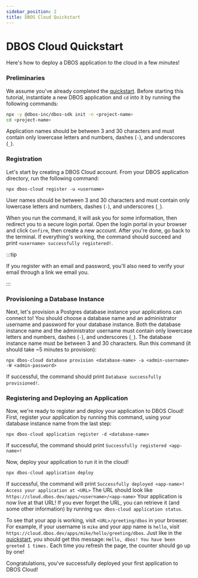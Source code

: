 ```yaml
---
sidebar_position: 2
title: DBOS Cloud Quickstart
---
```


# DBOS Cloud Quickstart

Here's how to deploy a DBOS application to the cloud in a few minutes!

### Preliminaries

We assume you've already completed the [quickstart](./quickstart.md).
Before starting this tutorial, instantiate a new DBOS application and `cd` into it by running the following commands:

```bash
npx -y @dbos-inc/dbos-sdk init -n <project-name>
cd <project-name>
```

Application names should be between 3 and 30 characters and must contain only lowercase letters and numbers, dashes (`-`), and underscores (`_`).
### Registration

Let's start by creating a DBOS Cloud account.
From your DBOS application directory, run the following command:

```
npx dbos-cloud register -u <username>
```

User names should be between 3 and 30 characters and must contain only lowercase letters and numbers, dashes (`-`), and underscores (`_`).

When you run the command, it will ask you for some information, then redirect you to a secure login portal.
Open the login portal in your browser and click `Confirm`, then create a new account.
After you're done, go back to the terminal.
If everything's working, the command should succeed and print `<username> successfully registered!`.

:::tip

If you register with an email and password, you'll also need to verify your email through a link we email you.

:::

### Provisioning a Database Instance

Next, let's provision a Postgres database instance your applications can connect to!
You should choose a database name and an administrator username and password for your database instance.
Both the database instance name and the administrator username must contain only lowercase letters and numbers, dashes (`-`), and underscores (`_`).
The database instance name must be between 3 and 30 characters.
Run this command (it should take ~5 minutes to provision):

```
npx dbos-cloud database provision <database-name> -a <admin-username> -W <admin-password>
```

If successful, the command should print `Database successfully provisioned!`.

### Registering and Deploying an Application

Now, we're ready to register and deploy your application to DBOS Cloud!
First, register your application by running this command, using your database instance name from the last step:

```
npx dbos-cloud application register -d <database-name>
```

If successful, the command should print `Successfully registered <app-name>!`

Now, deploy your application to run it in the cloud!

```
npx dbos-cloud application deploy
```
If successful, the command will print `Successfully deployed <app-name>! Access your application at <URL>`
The URL should look like `https://cloud.dbos.dev/apps/<username>/<app-name>`
Your application is now live at that URL!
If you ever forget the URL, you can retrieve it (and some other information) by running `npx dbos-cloud application status`.

To see that your app is working, visit `<URL>/greeting/dbos` in your browser.
For example, if your username is `mike` and your app name is `hello`, visit `https://cloud.dbos.dev/apps/mike/hello/greeting/dbos`.
Just like in the [quickstart](./quickstart.md), you should get this message: `Hello, dbos! You have been greeted 1 times.` Each time you refresh the page, the counter should go up by one!

Congratulations, you've successfully deployed your first application to DBOS Cloud!
